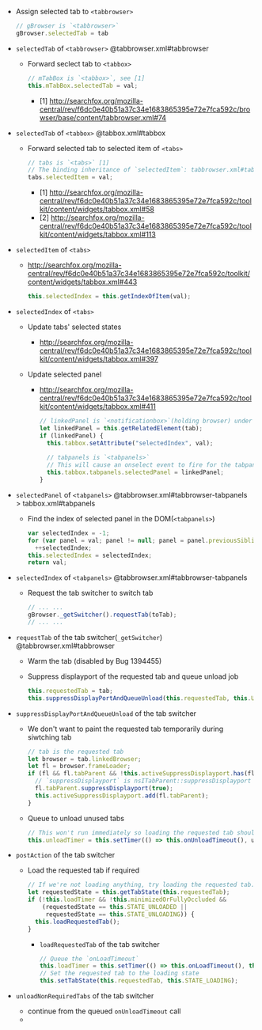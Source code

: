 - Assign selected tab to `<tabbrowser>`
  ```javascript
  // gBrowser is `<tabbrowser>`
  gBrowser.selectedTab = tab
  ```

- `selectedTab` of `<tabbrowser>` @tabbrowser.xml#tabbrowser
  - Forward seclect tab to `<tabbox>`
    ```javascript
    // mTabBox is `<tabbox>`, see [1]
    this.mTabBox.selectedTab = val;
    ```
    - [1] http://searchfox.org/mozilla-central/rev/f6dc0e40b51a37c34e1683865395e72e7fca592c/browser/base/content/tabbrowser.xml#74
  
- `selectedTab` of `<tabbox>` @tabbox.xml#tabbox
  - Forward selected tab to selected item of `<tabs>`
    ```javascript
    // tabs is `<tabs>` [1]
    // The binding inheritance of `selectedItem`: tabbrowser.xml#tabbrowser-tabs > tabbox.xml#tab [2]
    tabs.selectedItem = val;
    ```
    - [1] http://searchfox.org/mozilla-central/rev/f6dc0e40b51a37c34e1683865395e72e7fca592c/toolkit/content/widgets/tabbox.xml#58
    - [2] http://searchfox.org/mozilla-central/rev/f6dc0e40b51a37c34e1683865395e72e7fca592c/toolkit/content/widgets/tabbox.xml#113
 
- `selectedItem` of `<tabs>`
  - http://searchfox.org/mozilla-central/rev/f6dc0e40b51a37c34e1683865395e72e7fca592c/toolkit/content/widgets/tabbox.xml#443
    ```javascript
    this.selectedIndex = this.getIndexOfItem(val);
    ```

- `selectedIndex` of `<tabs>`
  - Update tabs' selected states
    - http://searchfox.org/mozilla-central/rev/f6dc0e40b51a37c34e1683865395e72e7fca592c/toolkit/content/widgets/tabbox.xml#397

  - Update selected panel
    - http://searchfox.org/mozilla-central/rev/f6dc0e40b51a37c34e1683865395e72e7fca592c/toolkit/content/widgets/tabbox.xml#411
      ```javascript
      // linkedPanel is `<notificationbox>`(holding browser) under `<tabpanels>` under `<tabbox>` under `<tabbrowser>`
      let linkedPanel = this.getRelatedElement(tab);
      if (linkedPanel) {
        this.tabbox.setAttribute("selectedIndex", val);
        
        // tabpanels is `<tabpanels>`
        // This will cause an onselect event to fire for the tabpanel element.
        this.tabbox.tabpanels.selectedPanel = linkedPanel;
      }
      ```
    
- `selectedPanel` of `<tabpanels>` @tabbrowser.xml#tabbrowser-tabpanels > tabbox.xml#tabpanels
  - Find the index of selected panel in the DOM(`<tabpanels>`)
    ```javascript
    var selectedIndex = -1;
    for (var panel = val; panel != null; panel = panel.previousSibling)
      ++selectedIndex;
    this.selectedIndex = selectedIndex;
    return val;
    ```
  
- `selectedIndex` of `<tabpanels>` @tabbrowser.xml#tabbrowser-tabpanels
  - Request the tab switcher to switch tab
    ```javascript
    // ... ...
    gBrowser._getSwitcher().requestTab(toTab);
    // ... ...
    ```

- `requestTab` of the tab switcher(`_getSwitcher`) @tabbrowser.xml#tabbrowser
  - Warm the tab (disabled by Bug 1394455)
  
  - Suppress displayport of the requested tab and queue unload job
    ```javascript
    this.requestedTab = tab;
    this.suppressDisplayPortAndQueueUnload(this.requestedTab, this.UNLOAD_DELAY);
    ```  
   
- `suppressDisplayPortAndQueueUnload` of the tab switcher
  - We don't want to paint the requested tab temporarily during siwtching tab
    ```javascript
    // tab is the requested tab
    let browser = tab.linkedBrowser;
    let fl = browser.frameLoader;
    if (fl && fl.tabParent && !this.activeSuppressDisplayport.has(fl.tabParent)) {
      // `suppressDisplayport` is nsITabParent::suppressDisplayport
      fl.tabParent.suppressDisplayport(true);
      this.activeSuppressDisplayport.add(fl.tabParent);
    }
    ```
  
  - Queue to unload unused tabs
    ```javascript
    // This won't run immediately so loading the requested tab should go first
    this.unloadTimer = this.setTimer(() => this.onUnloadTimeout(), unloadTimeout);
    ```
    
- `postAction` of the tab switcher
  - Load the requested tab if required
    ```javascript
    // If we're not loading anything, try loading the requested tab.
    let requestedState = this.getTabState(this.requestedTab);
    if (!this.loadTimer && !this.minimizedOrFullyOccluded &&
        (requestedState == this.STATE_UNLOADED ||
         requestedState == this.STATE_UNLOADING)) {
      this.loadRequestedTab();
    }
    ```
    
    - `loadRequestedTab` of the tab switcher
      ```js
      // Queue the `onLoadTimeout`
      this.loadTimer = this.setTimer(() => this.onLoadTimeout(), this.TAB_SWITCH_TIMEOUT);
      // Set the requested tab to the loading state
      this.setTabState(this.requestedTab, this.STATE_LOADING);
      ```
    
    
    
- `unloadNonRequiredTabs` of the tab switcher
  - continue from the queued `onUnloadTimeout` call
  - 
  
